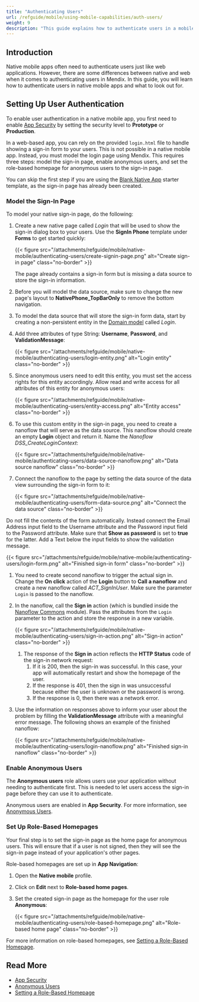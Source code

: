 ```yaml
---
title: "Authenticating Users"
url: /refguide/mobile/using-mobile-capabilities/auth-users/
weight: 9
description: "This guide explains how to authenticate users in a mobile app."
---
```


## Introduction

Native mobile apps often need to authenticate users just like web applications. However, there are some differences between native and web when it comes to authenticating users in Mendix. In this guide, you will learn how to authenticate users in native mobile apps and what to look out for.

## Setting Up User Authentication

To enable user authentication in a native mobile app, you first need to enable [App Security](/refguide/app-security/) by setting the security level to **Prototype** or **Production**.

In a web-based app, you can rely on the provided `login.html` file to handle showing a sign-in form to your users. This is not possible in a native mobile app. Instead, you must model the login page using Mendix. This requires three steps: model the sign-in page, enable anonymous users, and set the role-based homepage for anonymous users to the sign-in page.

You can skip the first step if you are using the [Blank Native App](https://marketplace.mendix.com/link/component/109511) starter template, as the sign-in page has already been created.

### Model the Sign-In Page

To model your native sign-in page, do the following:

1. Create a new native page called *Login* that will be used to show the sign-in dialog box to your users. Use the **SignIn Phone** template under **Forms** to get started quickly:

    {{< figure src="/attachments/refguide/mobile/native-mobile/authenticating-users/create-signin-page.png" alt="Create sign-in page" class="no-border" >}}

    The page already contains a sign-in form but is missing a data source to store the sign-in information. 

1. Before you will model the data source, make sure to change the new page's layout to **NativePhone_TopBarOnly** to remove the bottom navigation.
1. To model the data source that will store the sign-in form data, start by creating a non-persistent entity in the [Domain model](/refguide/domain-model/) called *Login*. 
1. Add three attributes of type String: **Username**, **Password**, and **ValidationMessage**:

    {{< figure src="/attachments/refguide/mobile/native-mobile/authenticating-users/login-entity.png" alt="Login entity" class="no-border" >}}

1. Since anonymous users need to edit this entity, you must set the access rights for this entity accordingly. Allow read and write access for all attributes of this entity for anonymous users:

    {{< figure src="/attachments/refguide/mobile/native-mobile/authenticating-users/entity-access.png" alt="Entity access" class="no-border" >}}

1. To use this custom entity in the sign-in page, you need to create a nanoflow that will serve as the data source. This nanoflow should create an empty **Login** object and return it. Name the *Nanoflow DSS_CreateLoginContext*:

    {{< figure src="/attachments/refguide/mobile/native-mobile/authenticating-users/data-source-nanoflow.png" alt="Data source nanoflow" class="no-border" >}}

1. Connect the nanoflow to the page by setting the data source of the data view surrounding the sign-in form to it:

    {{< figure src="/attachments/refguide/mobile/native-mobile/authenticating-users/form-data-source.png" alt="Connect the data source" class="no-border" >}}

Do not fill the contents of the form automatically. Instead connect the Email Address input field to the Username attribute and the Password input field to the Password attribute. Make sure that **Show as password** is set to **true** for the latter. Add a Text below the input fields to show the validation message.

{{< figure src="/attachments/refguide/mobile/native-mobile/authenticating-users/login-form.png" alt="Finished sign-in form" class="no-border" >}}

1. You need to create second nanoflow to trigger the actual sign in. Change the **On click** action of the **Login** button to **Call a nanoflow** and create a new nanoflow called *ACT_SignInUser*. Make sure the parameter `Login` is passed to the nanoflow.
1. In the nanoflow, call the **Sign in** action (which is bundled inside the [Nanoflow Commons](/appstore/modules/nanoflow-commons/) module). Pass the attributes from the `Login` parameter to the action and store the response in a new variable.

    {{< figure src="/attachments/refguide/mobile/native-mobile/authenticating-users/sign-in-action.png" alt="Sign-in action" class="no-border" >}}

    1. The response of the **Sign in** action reflects the **HTTP Status** code of the sign-in network request:
        1. If it is 200, then the sign-in was successful. In this case, your app will automatically restart and show the homepage of the user. 
        1. If the response is 401, then the sign in was unsuccessful because either the user is unknown or the password is wrong. 
        1. If the response is 0, then there was a network error.

1. Use the information on responses above to inform your user about the problem by filling the **ValidationMessage** attribute with a meaningful error message. The following shows an example of the finished nanoflow:

    {{< figure src="/attachments/refguide/mobile/native-mobile/authenticating-users/login-nanoflow.png" alt="Finished sign-in nanoflow" class="no-border" >}}

### Enable Anonymous Users

The **Anonymous users** role allows users use your application without needing to authenticate first. This is needed to let users access the sign-in page before they can use it to authenticate.

Anonymous users are enabled in **App Security**. For more information, see [Anonymous Users](/refguide/anonymous-users/).

### Set Up Role-Based Homepages

Your final step is to set the sign-in page as the home page for anonymous users. This will ensure that if a user is not signed, then they will see the sign-in page instead of your application's other pages.

Role-based homepages are set up in **App Navigation**:

1. Open the **Native mobile** profile.
1. Click on **Edit** next to **Role-based home pages**.
1. Set the created sign-in page as the homepage for the user role **Anonymous**:

    {{< figure src="/attachments/refguide/mobile/native-mobile/authenticating-users/role-based-homepage.png" alt="Role-based home page" class="no-border" >}}

For more information on role-based homepages, see [Setting a Role-Based Homepage](/refguide/setting-up-the-navigation-structure/#role-based-home-page).

## Read More

* [App Security](/refguide/app-security/)
* [Anonymous Users](/refguide/anonymous-users/)
* [Setting a Role-Based Homepage](/refguide/setting-up-the-navigation-structure/#role-based-home-page)
